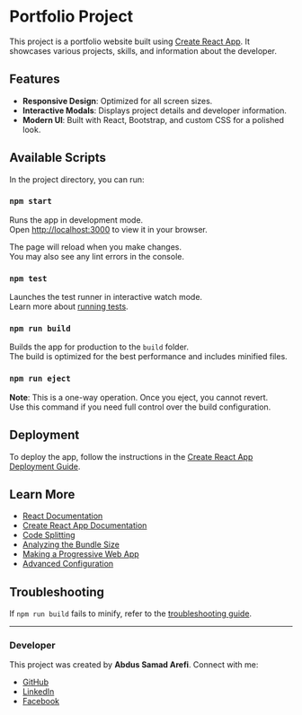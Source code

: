 # Portfolio Project

This project is a portfolio website built using [Create React App](https://github.com/facebook/create-react-app). It showcases various projects, skills, and information about the developer.

## Features

- **Responsive Design**: Optimized for all screen sizes.
- **Interactive Modals**: Displays project details and developer information.
- **Modern UI**: Built with React, Bootstrap, and custom CSS for a polished look.

## Available Scripts

In the project directory, you can run:

### `npm start`

Runs the app in development mode.\
Open [http://localhost:3000](http://localhost:3000) to view it in your browser.

The page will reload when you make changes.\
You may also see any lint errors in the console.

### `npm test`

Launches the test runner in interactive watch mode.\
Learn more about [running tests](https://facebook.github.io/create-react-app/docs/running-tests).

### `npm run build`

Builds the app for production to the `build` folder.\
The build is optimized for the best performance and includes minified files.

### `npm run eject`

**Note**: This is a one-way operation. Once you eject, you cannot revert.\
Use this command if you need full control over the build configuration.

## Deployment

To deploy the app, follow the instructions in the [Create React App Deployment Guide](https://facebook.github.io/create-react-app/docs/deployment).

## Learn More

- [React Documentation](https://reactjs.org/)
- [Create React App Documentation](https://facebook.github.io/create-react-app/docs/getting-started)
- [Code Splitting](https://facebook.github.io/create-react-app/docs/code-splitting)
- [Analyzing the Bundle Size](https://facebook.github.io/create-react-app/docs/analyzing-the-bundle-size)
- [Making a Progressive Web App](https://facebook.github.io/create-react-app/docs/making-a-progressive-web-app)
- [Advanced Configuration](https://facebook.github.io/create-react-app/docs/advanced-configuration)

## Troubleshooting

If `npm run build` fails to minify, refer to the [troubleshooting guide](https://facebook.github.io/create-react-app/docs/troubleshooting#npm-run-build-fails-to-minify).

---

### Developer

This project was created by **Abdus Samad Arefi**. Connect with me:

- [GitHub](https://github.com/abdussamadarefi)
- [LinkedIn](https://www.linkedin.com/in/muhammad-abdus-samad-6a4833219/)
- [Facebook](https://facebook.com/abdussamadarefi/)